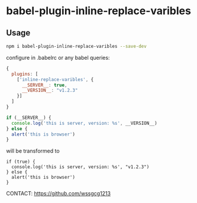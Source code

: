 # babel-plugin-inline-replace-varibles

## Usage

```bash
npm i babel-plugin-inline-replace-varibles --save-dev
```

configure in .babelrc or any babel queries:
```javascript
{
  plugins: [
    ['inline-replace-varibles', {
      __SERVER__: true,
      __VERSION__: "v1.2.3"
    }]
  ]
}
```

```javascript
if (__SERVER__) {
  console.log('this is server, version: %s', __VERSION__)
} else {
  alert('this is browser')
}
```

will be transformed to

```
if (true) {
  console.log('this is server, version: %s', "v1.2.3")
} else {
  alert('this is browser')
}
```

CONTACT: https://github.com/wssgcg1213


